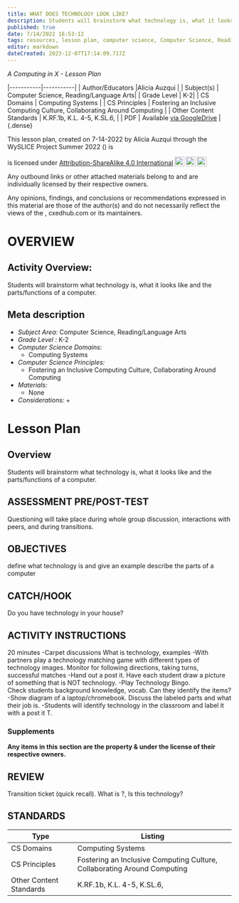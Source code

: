 ```yaml
---
title: WHAT DOES TECHNOLOGY LOOK LIKE?
description: Students will brainstorm what technology is, what it looks like and the parts/functions of a computer.
published: true
date: 7/14/2022 16:53:12
tags: resources, lesson plan, computer science, Computer Science, Reading/Language Arts 
editor: markdown
dateCreated: 2023-12-07T17:14:09.717Z
---
```

*A Computing in X - Lesson Plan*

|-----------|-----------|
| Author/Educators |Alicia Auzqui |
| Subject(s) | Computer Science, Reading/Language Arts|
| Grade Level | K-2|
| CS Domains | Computing Systems |
| CS Principles | Fostering an Inclusive Computing Culture, Collaborating Around Computing |
| Other Content Standards | K.RF.1b, K.L. 4-5, K.SL.6, | 
| PDF | Available [via GoogleDrive]() |
{.dense}






This lesson plan, created on 7-14-2022 by Alicia Auzqui through the  WySLICE Project Summer 2022 () is  <p xmlns:cc="http://creativecommons.org/ns#" >  is licensed under <a href="http://creativecommons.org/licenses/by-sa/4.0/?ref=chooser-v1" target="_blank" rel="license noopener noreferrer" style="display:inline-block;">Attribution-ShareAlike 4.0 International<img style="height:22px!important;margin-left:3px;vertical-align:text-bottom;" src="https://mirrors.creativecommons.org/presskit/icons/cc.svg?ref=chooser-v1"><img style="height:22px!important;margin-left:3px;vertical-align:text-bottom;" src="https://mirrors.creativecommons.org/presskit/icons/by.svg?ref=chooser-v1"><img style="height:22px!important;margin-left:3px;vertical-align:text-bottom;" src="https://mirrors.creativecommons.org/presskit/icons/sa.svg?ref=chooser-v1"></a></p>


Any outbound links or other attached materials belong to and are individually licensed by their respective owners. 


Any opinions, findings, and conclusions or recommendations expressed in this material are those of the author(s) and do not necessarily reflect the views of the , cxedhub.com or its maintainers.


# OVERVIEW
## Activity Overview:  
Students will brainstorm what technology is, what it looks like and the parts/functions of a computer.
## Meta description
+ *Subject Area:* Computer Science, Reading/Language Arts 
+ *Grade Level :* K-2 
+ *Computer Science Domains:*
   + Computing Systems
+ *Computer Science Principles:*
   + Fostering an Inclusive Computing Culture, Collaborating Around Computing
+ *Materials:* 
   + None
+ *Considerations:*
   + 


# Lesson Plan
## Overview
Students will brainstorm what technology is, what it looks like and the parts/functions of a computer.
## ASSESSMENT PRE/POST-TEST
Questioning will take place during whole group discussion, interactions with peers, and during transitions.
## OBJECTIVES
define what technology is and give an example 
describe the parts of a computer


## CATCH/HOOK
Do you have technology in your house?


## ACTIVITY INSTRUCTIONS
20 minutes
-Carpet discussions What is technology, examples 
-With partners play a technology matching game with different types of technology images.
Monitor for following directions, taking turns, successful matches 
-Hand out a post it.  Have each student draw a picture of something that is NOT technology.
-Play Technology Bingo.  
Check students background knowledge, vocab.  Can they identify the items? 
-Show diagram of a laptop/chromebook.  Discuss the labeled parts and what their job is.
-Students will identify technology in the classroom and label it with a post it T.


### Supplements
**Any items in this section are the property & under the license of their respective owners.**






## REVIEW
Transition ticket (quick recall).  What is ?, Is this technology?
## STANDARDS        
| Type | Listing | 
|-----------|-----------|
| CS Domains  | Computing Systems|
| CS Principles   | Fostering an Inclusive Computing Culture, Collaborating Around Computing|
| Other Content Standards | K.RF.1b, K.L. 4-5, K.SL.6,  |